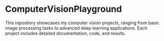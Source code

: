 # ComputerVisionPlayground
This repository showcases my computer vision projects, ranging from basic image processing tasks to advanced deep learning applications. Each project includes detailed documentation, code, and results.

